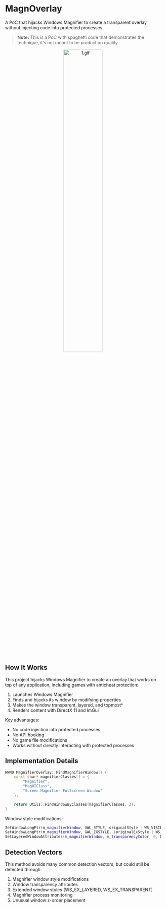 # MagnOverlay

A PoC that hijacks Windows Magnifier to create a transparent overlay without injecting code into protected processes.

> **Note:** This is a PoC with spaghetti code that demonstrates the technique, it's not meant to be production quality.

<p align="center">
  <img src="Assets/1.gif" alt="1.gif" width="50%">
</p>

## How It Works

This project hijacks Windows Magnifier to create an overlay that works on top of any application, including games with anticheat protection:

1. Launches Windows Magnifier
2. Finds and hijacks its window by modifying properties
3. Makes the window transparent, layered, and topmost*
4. Renders content with DirectX 11 and ImGui

Key advantages:
- No code injection into protected processes
- No API hooking
- No game file modifications
- Works without directly interacting with protected processes

## Implementation Details

```cpp
HWND MagnifierOverlay::FindMagnifierWindow() {
    const char* magnifierClasses[] = {
        "Magnifier",
        "MagUIClass",
        "Screen Magnifier Fullscreen Window"
    };

    return Utils::FindWindowByClasses(magnifierClasses, 3);
}
```

Window style modifications:

```cpp
SetWindowLongPtr(m_magnifierWindow, GWL_STYLE, originalStyle | WS_VISIBLE);
SetWindowLongPtr(m_magnifierWindow, GWL_EXSTYLE, (originalExStyle | WS_EX_LAYERED | WS_EX_TRANSPARENT) & ~WS_EX_NOREDIRECTIONBITMAP);
SetLayeredWindowAttributes(m_magnifierWindow, m_transparencyColor, 0, LWA_COLORKEY);
```

## Detection Vectors

This method avoids many common detection vectors, but could still be detected through:

1. Magnifier window style modifications
2. Window transparency attributes
3. Extended window styles (WS_EX_LAYERED, WS_EX_TRANSPARENT)
4. Magnifier process monitoring
5. Unusual window z-order placement
